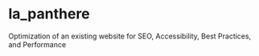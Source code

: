 # la_panthere
Optimization of an existing website for SEO, Accessibility, Best Practices, and Performance
